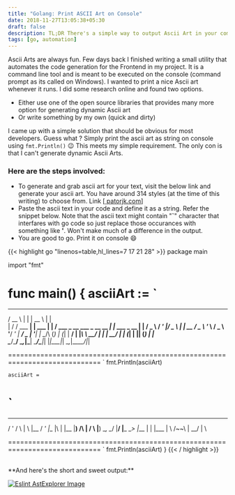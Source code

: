 ```yaml
---
title: "Golang: Print ASCII Art on Console"
date: 2018-11-27T13:05:38+05:30
draft: false
description: TL;DR There's a simple way to output Ascii Art in your command line program if you don't need all the bells and whisles that comes with the external specialized go packages.
tags: [go, automation]
---
```

Ascii Arts are always fun. Few days back I finished writing a small utility that automates the code generation for the Frontend in my project. It is a command line tool and is meant to be executed on the console (command prompt as its called on Windows). I wanted to print a nice Ascii art whenever it runs. I did some research online and found two options.

- Either use one of the open source libraries that provides many more option for generating dynamic Ascii art
- Or write something by my own (quick and dirty)

I came up with a simple solution that should be obvious for most developers. Guess what ? Simply print the ascii art as string on console using `fmt.Println()` :wink:
This meets my simple requirement. The only con is that I can't generate dynamic Ascii Arts.

### Here are the steps involved:

- To generate and grab ascii art for your text, visit the below link and generate your ascii art. You have around 314 styles (at the time of this writing) to choose from. Link [<a href="http://patorjk.com/software/taag/#p=testall&f=Graffiti&t=Code%20Generator" target="_blank"> patorjk.com</a>]
- Paste the ascii text in your code and define it as a string. Refer the snippet below. Note that the ascii text might contain "**`**" character that interfares with go code so just replace those occurances with something like **'**. Won't make much of a difference in the output.
- You are good to go. Print it on console :smile:

<div class="code">
{{< highlight go "linenos=table,hl_lines=7 17 21 28" >}}
package main

import "fmt"

func main() {
	asciiArt :=
`
=============================================================================
 _____           _        _____                           _             
/  __ \         | |      |  __ \                         | |            
| /  \/ ___   __| | ___  | |  \/ ___ _ __   ___ _ __ __ _| |_ ___  _ __ 
| |    / _ \ / _' |/ _ \ | | __ / _ \ '_ \ / _ \ '__/ _' | __/ _ \| '__|
| \__/\ (_) | (_| |  __/ | |_\ \  __/ | | |  __/ | | (_| | || (_) | |   
 \____/\___/ \__,_|\___|  \____/\___|_| |_|\___|_|  \__,_|\__\___/|_|   
																		  
=============================================================================
`
	fmt.Println(asciiArt)

	asciiArt =
`
=============================================================================
 __   __   __   ___     __   ___       ___  __       ___  __   __  
/  ' /  \ |  \ |__     / _' |__  |\ | |__  |__)  /\   |  /  \ |__) 
\__, \__/ |__/ |___    \__> |___ | \| |___ |  \ /~~\  |  \__/ |  \ 

=============================================================================
`
	fmt.Println(asciiArt)
}
{{< / highlight >}}  
</div>

<br />
**And here's the short and sweet output:**

<a href="/images/asciiart.jpg"><img src="/images/asciiart.jpg" alt="Eslint AstExplorer Image" class="responsive-post-image"/></a>